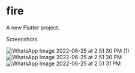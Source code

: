 # fire

A new Flutter project.

Screenshots

![WhatsApp Image 2022-06-25 at 2 51 30 PM (1)](https://user-images.githubusercontent.com/64334624/175767548-7b568d60-7017-465f-840a-367075783a9d.jpeg)
![WhatsApp Image 2022-06-25 at 2 51 30 PM](https://user-images.githubusercontent.com/64334624/175767550-75ae8263-d34c-4bc9-a780-84e30a1f79a8.jpeg)
![WhatsApp Image 2022-06-25 at 2 51 31 PM](https://user-images.githubusercontent.com/64334624/175767554-ff5520c6-72f8-4e99-9515-a276c533908d.jpeg)
